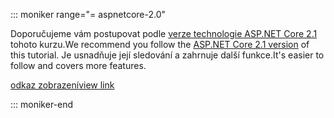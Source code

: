 ::: moniker range="= aspnetcore-2.0"

<span data-ttu-id="95341-101">Doporučujeme vám postupovat podle [verze technologie ASP.NET Core 2.1](xref:razor-pages-start?view=aspnetcore-2.1) tohoto kurzu.</span><span class="sxs-lookup"><span data-stu-id="95341-101">We recommend you follow the [ASP.NET Core 2.1 version](xref:razor-pages-start?view=aspnetcore-2.1) of this tutorial.</span></span> <span data-ttu-id="95341-102">Je usnadňuje její sledování a zahrnuje další funkce.</span><span class="sxs-lookup"><span data-stu-id="95341-102">It's easier to follow and covers more features.</span></span>

 [<span data-ttu-id="95341-103">odkaz zobrazení</span><span class="sxs-lookup"><span data-stu-id="95341-103">view link</span></span>](?view=aspnetcore-2.1)

::: moniker-end
